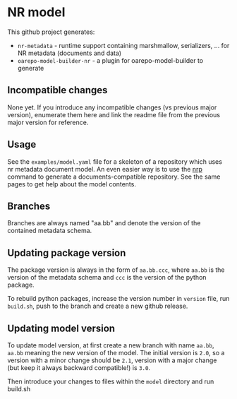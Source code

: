 # NR model

This github project generates:

* `nr-metadata` - runtime support containing marshmallow, serializers, ... for NR metadata (documents and data)
* `oarepo-model-builder-nr` - a plugin for oarepo-model-builder to generate 

## Incompatible changes

None yet. If you introduce any incompatible changes (vs previous major version),
enumerate them here and link the readme file from the previous major version
for reference.

## Usage

See the `examples/model.yaml` file for a skeleton of a repository 
which uses nr metadata document model. An even easier way is to use the
[nrp](https://narodni-repozitar.github.io/developer-docs/docs/technology/invenio/nrp-toolchain/) 
command to generate a documents-compatible repository. See the same pages to get help
about the model contents.

## Branches

Branches are always named "aa.bb" and denote the version of the contained metadata schema.

## Updating package version

The package version is always in the form of `aa.bb.ccc`, where `aa.bb` is the version
of the metadata schema and `ccc` is the version of the python package.

To rebuild python packages, increase the version number in `version` file,
run `build.sh`, push to the branch and create a new github release.

## Updating model version

To update model version, at first create a new branch with name `aa.bb`, `aa.bb` meaning
the new version of the model. The initial version is `2.0`, so a version with a minor
change should be `2.1`, version with a major change (but keep it always backward compatible!)
is `3.0`.

Then introduce your changes to files within the `model` directory and run build.sh